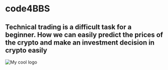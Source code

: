# code4BBS
## Technical trading is a difficult task for a beginner. How we can easily predict the prices of the crypto and make an investment decision in crypto easily
<img src="https://www.google.com/url?sa=i&url=https%3A%2F%2Fwww.alliedmarketresearch.com%2Fcrypto-currency-market&psig=AOvVaw3ZgDqOu45pVyobXrtcp_ME&ust=1644845508272000&source=images&cd=vfe&ved=0CAsQjRxqFwoTCMDUq5Xl_PUCFQAAAAAdAAAAABAD" alt="My cool logo"/>
